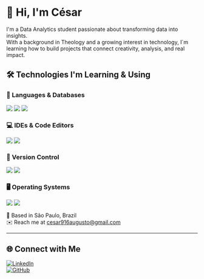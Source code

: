 # 👋 Hi, I'm César

I'm a Data Analytics student passionate about transforming data into insights.  
With a background in Theology and a growing interest in technology, I`m learning how to build projects that connect creativity, analysis, and real impact.

</div>

## 🛠️ Technologies I'm Learning & Using

### 🐍 Languages & Databases
<img src="https://img.shields.io/badge/Python-3776AB?style=for-the-badge&logo=python&logoColor=white" /> <img src="https://img.shields.io/badge/SQL-4479A1?style=for-the-badge&logo=postgresql&logoColor=white" /> <img src="https://img.shields.io/badge/MySQL-005C84?style=for-the-badge&logo=mysql&logoColor=white" />

### 💻 IDEs & Code Editors
<img src="https://img.shields.io/badge/VSCode-007ACC?style=for-the-badge&logo=visual-studio-code&logoColor=white" /> <img src="https://img.shields.io/badge/PyCharm-000000?style=for-the-badge&logo=pycharm&logoColor=white" />

### 🔧 Version Control
<img src="https://img.shields.io/badge/Git-F05032?style=for-the-badge&logo=git&logoColor=white" /> <img src="https://img.shields.io/badge/GitHub-181717?style=for-the-badge&logo=github&logoColor=white" />

### 🖥️ Operating Systems
<img src="https://img.shields.io/badge/Linux-FCC624?style=for-the-badge&logo=linux&logoColor=black" /> <img src="https://img.shields.io/badge/Windows-0078D6?style=for-the-badge&logo=windows&logoColor=white" />

</div>

📍 Based in São Paulo, Brazil  
✉️ Reach me at cesar916augusto@gmail.com

---

## 🌐 Connect with Me

[![LinkedIn](https://img.shields.io/badge/LinkedIn-blue?logo=linkedin&style=for-the-badge)](https://www.linkedin.com/in/your-profile-here)  
[![GitHub](https://img.shields.io/badge/GitHub-000?logo=github&style=for-the-badge)](https://github.com/yourusername)
